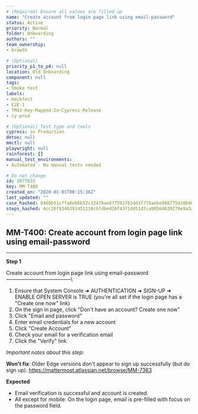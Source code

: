 ```yaml
---
# (Required) Ensure all values are filled up
name: "Create account from login page link using email-password"
status: Active
priority: Normal
folder: Onboarding
authors: ""
team_ownership: 
- Growth

# (Optional)
priority_p1_to_p4: null
location: Old Onboarding
component: null
tags: 
- Smoke test
labels: 
- Hackfest
- E2E-1
- TM4J-Key-Mapped-In-Cypress-Release
- cy-prod

# (Optional) Test type and tools
cypress: in Production
detox: null
mmctl: null
playwright: null
rainforest: []
manual_test_environments: 
- Automated - No manual tests needed

# Do not change
id: 3877633
key: MM-T400
created_on: "2020-01-03T00:15:36Z"
last_updated: ""
case_hashed: 8469b51cffa6eb6b52c32470ae677592f634d3f779aebe808775d20b4019132fcf3014bd4a757d980b25a295916788b6
steps_hashed: 4cc26f834b391451119cbfdbe426f43f1dd51d7ca98564839279e9a3a74a3862c4fc6721ae2bf9120ae4db42883fe392
---
```


<!-- (Auto-generated) Based on frontmatter's "key" and "name" -->

## MM-T400: Create account from login page link using email-password

---

**Step 1**

Create account from login page link using email-password\
–––––––––––––––––––––––––\\

1. Ensure that System Console ➜ AUTHENTICATION ➜ SIGN-UP ➜ ENABLE OPEN SERVER is TRUE (you're all set if the login page has a "Create one now" link)
2. On the sign in page, click "Don't have an account? Create one now"
3. Click "Email and password"
4. Enter email credentials for a new account
5. Click "Create Account"
6. Check your email for a verification email
7. Click the "Verify" link

_Important notes about this step:_

​​​​**Won't fix**: Older Edge versions don't appear to sign up successfully (but do sign up): <https://mattermost.atlassian.net/browse/MM-7363>

**Expected**

- Email verification is successful and account is created.
- All except for mobile: On the login page, email is pre-filled with focus on the password field.
